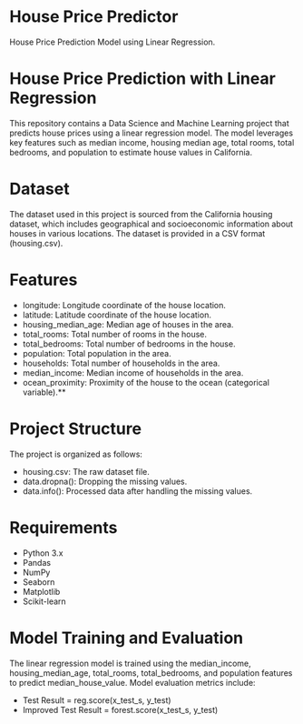 # House Price Predictor 
House Price Prediction Model using Linear Regression.

# House Price Prediction with Linear Regression

This repository contains a Data Science and Machine Learning project that predicts house prices using a linear regression model. The model leverages key features such as median income, housing median age, total rooms, total bedrooms, and population to estimate house values in California.

# **Dataset**
The dataset used in this project is sourced from the California housing dataset, which includes geographical and socioeconomic information about houses in various locations. The dataset is provided in a CSV format (housing.csv).

# **Features**
* longitude: Longitude coordinate of the house location.
* latitude: Latitude coordinate of the house location.
* housing_median_age: Median age of houses in the area.
* total_rooms: Total number of rooms in the house.
* total_bedrooms: Total number of bedrooms in the house.
* population: Total population in the area.
* households: Total number of households in the area.
* median_income: Median income of households in the area.
* ocean_proximity: Proximity of the house to the ocean (categorical variable).**

# **Project Structure**
The project is organized as follows:
* housing.csv: The raw dataset file.
* data.dropna(): Dropping the missing values.
* data.info(): Processed data after handling the missing values.

# **Requirements**
* Python 3.x
* Pandas
* NumPy
* Seaborn
* Matplotlib
* Scikit-learn

# **Model Training and Evaluation**
The linear regression model is trained using the median_income, housing_median_age, total_rooms, total_bedrooms, and population features to predict median_house_value. Model evaluation metrics include:
* Test Result = reg.score(x_test_s, y_test)
* Improved Test Result = forest.score(x_test_s, y_test)
